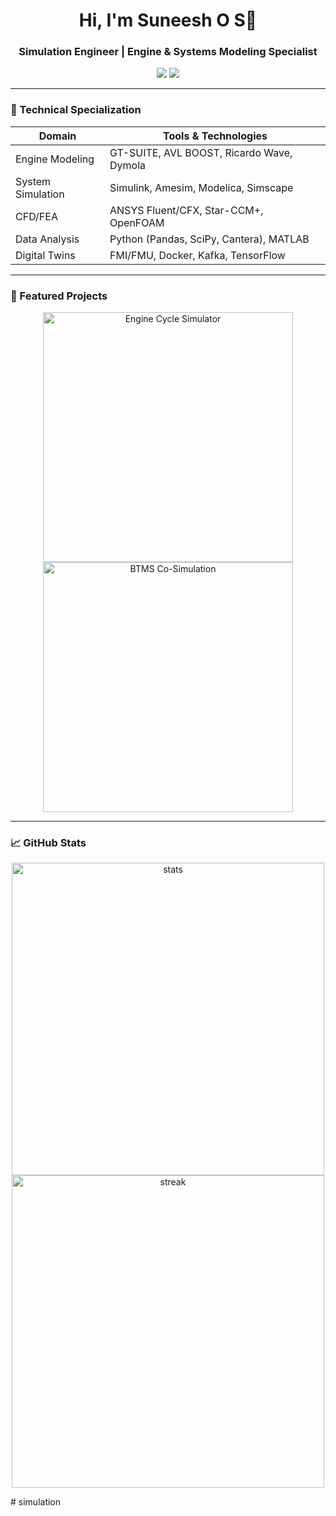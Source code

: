 <h1 align="center">Hi, I'm Suneesh O S👋</h1>
<h3 align="center">Simulation Engineer | Engine & Systems Modeling Specialist</h3>

<p align="center">
  <a href="https://linkedin.com/in/yourprofile"><img src="https://img.shields.io/badge/LinkedIn-0077B5?style=flat&logo=linkedin&logoColor=white"/></a>
  <a href="mailto:youremail@domain.com"><img src="https://img.shields.io/badge/Email-D14836?style=flat&logo=gmail&logoColor=white"/></a>
</p>

---

### 🔧 Technical Specialization
| **Domain**               | **Tools & Technologies**                          |
|--------------------------|--------------------------------------------------|
| Engine Modeling          | GT-SUITE, AVL BOOST, Ricardo Wave, Dymola        |
| System Simulation        | Simulink, Amesim, Modelica, Simscape             |
| CFD/FEA                  | ANSYS Fluent/CFX, Star-CCM+, OpenFOAM            |
| Data Analysis            | Python (Pandas, SciPy, Cantera), MATLAB          |
| Digital Twins            | FMI/FMU, Docker, Kafka, TensorFlow               |

---

### 🚀 Featured Projects
[comment]: # (Use project cards with links to your repositories)
<div align="center">
  <a href="https://github.com/yourusername/engine-cycle-simulator">
    <img src="https://github-readme-stats.vercel.app/api/pin/?username=yourusername&repo=engine-cycle-simulator&theme=dark" alt="Engine Cycle Simulator" width="400"/>
  </a>
  <a href="https://github.com/yourusername/btms-co-simulation">
    <img src="https://github-readme-stats.vercel.app/api/pin/?username=yourusername&repo=btms-co-simulation&theme=dark" alt="BTMS Co-Simulation" width="400"/>
  </a>
</div>

---

### 📈 GitHub Stats
<p align="center">
  <img src="https://github-readme-stats.vercel.app/api?username=yourusername&show_icons=true&theme=dark&count_private=true" alt="stats" width="500"/>
  <img src="https://github-readme-streak-stats.herokuapp.com/?user=yourusername&theme=dark" alt="streak" width="500"/>
</p># simulation
